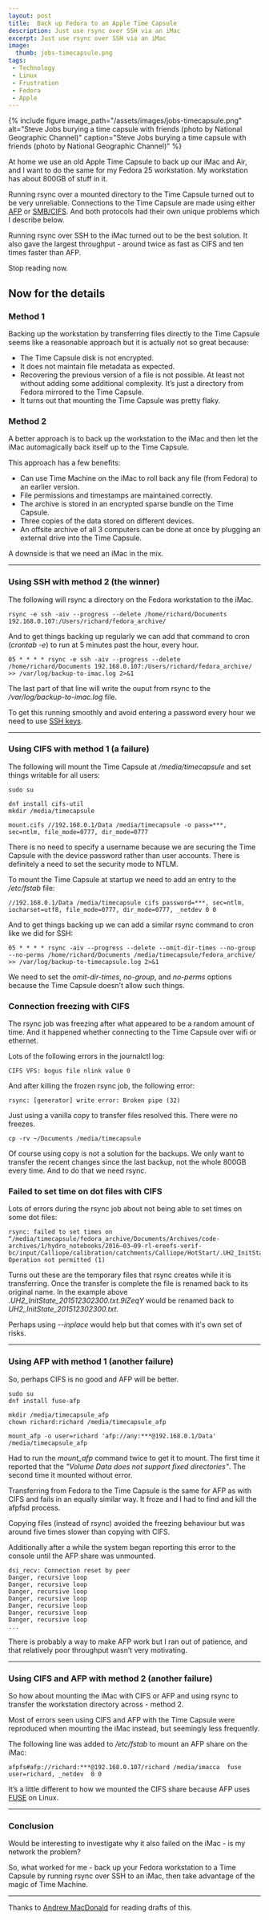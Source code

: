 ```yaml
---
layout: post
title:  Back up Fedora to an Apple Time Capsule
description: Just use rsync over SSH via an iMac
excerpt: Just use rsync over SSH via an iMac
image:
  thumb: jobs-timecapsule.png
tags:
 - Technology
 - Linux
 - Frustration
 - Fedora
 - Apple
---
```


{% 
include figure 
image_path="/assets/images/jobs-timecapsule.png"
alt="Steve Jobs burying a time capsule with friends (photo by National Geographic Channel)"
caption="Steve Jobs burying a time capsule with friends (photo by National Geographic Channel)"
%}


At home we use an old Apple Time Capsule to back up our iMac and Air, and I want to do the same for my Fedora 25 workstation. My workstation has about 800GB of stuff in it.

Running rsync over a mounted directory to the Time Capsule turned out to be very unreliable. Connections to the Time Capsule are made using either [AFP](https://en.wikipedia.org/wiki/Apple_Filing_Protocol) or [SMB/CIFS](https://en.wikipedia.org/wiki/Server_Message_Block). And both protocols had their own unique problems which I describe below.

Running rsync over SSH to the iMac turned out to be the best solution. It also gave the largest throughput - around twice as fast as CIFS and ten times faster than AFP.

Stop reading now.

## Now for the details

### Method 1

Backing up the workstation by transferring files directly to the Time Capsule seems like a reasonable approach but it is actually not so great because:

- The Time Capsule disk is not encrypted.
- It does not maintain file metadata as expected.
- Recovering the previous version of a file is not possible. At least not without adding some additional complexity. It’s just a directory from Fedora mirrored to the Time Capsule.
- It turns out that mounting the Time Capsule was pretty flaky.

### Method 2

A better approach is to back up the workstation to the iMac and then let the iMac automagically back itself up to the Time Capsule.

This approach has a few benefits:

- Can use Time Machine on the iMac to roll back any file (from Fedora) to an earlier version.
- File permissions and timestamps are maintained correctly.
- The archive is stored in an encrypted sparse bundle on the Time Capsule.
- Three copies of the data stored on different devices.
- An offsite archive of all 3 computers can be done at once by plugging an external drive into the Time Capsule.

A downside is that we need an iMac in the mix.

---

### Using SSH with method 2 (the winner)

The following will rsync a directory on the Fedora workstation to the iMac.

```
rsync -e ssh -aiv --progress --delete /home/richard/Documents 192.168.0.107:/Users/richard/fedora_archive/
```

And to get things backing up regularly we can add that command to cron (*crontab -e*) to run at 5 minutes past the hour, every hour.

```
05 * * * * rsync -e ssh -aiv --progress --delete /home/richard/Documents 192.168.0.107:/Users/richard/fedora_archive/ >> /var/log/backup-to-imac.log 2>&1
```

The last part of that line will write the ouput from rsync to the */var/log/backup-to-imac.log* file.

To get this running smoothly and avoid entering a password every hour we need to use [SSH keys](https://www.digitalocean.com/community/tutorials/how-to-set-up-ssh-keys--2).

---

### Using CIFS with method 1 (a failure)

The following will mount the Time Capsule at */media/timecapsule* and set things writable for all users:

```
sudo su

dnf install cifs-util
mkdir /media/timecapsule

mount.cifs //192.168.0.1/Data /media/timecapsule -o pass=***, sec=ntlm, file_mode=0777, dir_mode=0777
```

There is no need to specify a username because we are securing the Time Capsule with the device password rather than user accounts. There is definitely a need to set the security mode to NTLM.

To mount the Time Capsule at startup we need to add an entry to the */etc/fstab* file:

```
//192.168.0.1/Data /media/timecapsule cifs password=***, sec=ntlm, iocharset=utf8, file_mode=0777, dir_mode=0777, _netdev 0 0
```

And to get things backing up we can add a similar rsync command to cron like we did for SSH:

```
05 * * * * rsync -aiv --progress --delete --omit-dir-times --no-group --no-perms /home/richard/Documents /media/timecapsule/fedora_archive/ >> /var/log/backup-to-timecapsule.log 2>&1
```

We need to set the *omit-dir-times*, *no-group*, and *no-perms* options because the Time Capsule doesn't allow such things.

### Connection freezing with CIFS

The rsync job was freezing after what appeared to be a random amount of time. And it happened whether connecting to the Time Capsule over wifi or ethernet.

Lots of the following errors in the journalctl log:

```
CIFS VFS: bogus file nlink value 0
```

And after killing the frozen rsync job, the following error:

```
rsync: [generator] write error: Broken pipe (32)
```

Just using a vanilla copy to transfer files resolved this. There were no freezes.

```
cp -rv ~/Documents /media/timecapsule
```

Of course using copy is not a solution for the backups. We only want to transfer the recent changes since the last backup, not the whole 800GB every time. And to do that we need rsync.

### Failed to set time on dot files with CIFS

Lots of errors during the rsync job about not being able to set times on some dot files:

```
rsync: failed to set times on “/media/timecapsule/fedora_archive/Documents/Archives/code-archives/1/hydro_notebooks/2016–03–09-rl-ereefs-verif-bc/input/Calliope/calibration/catchments/Calliope/HotStart/.UH2_InitState_201512302300.txt.9lZeqY”: Operation not permitted (1)
```

Turns out these are the temporary files that rsync creates while it is transferring. Once the transfer is complete the file is renamed back to its original name. In the example above *.UH2_InitState_201512302300.txt.9lZeqY* would be renamed back to *UH2_InitState_201512302300.txt*.

Perhaps using *--inplace* would help but that comes with it's own set of risks.

---

### Using AFP with method 1 (another failure)

So, perhaps CIFS is no good and AFP will be better.

```
sudo su
dnf install fuse-afp

mkdir /media/timecapsule_afp
chown richard:richard /media/timecapsule_afp

mount_afp -o user=richard 'afp://any:***@192.168.0.1/Data' /media/timecapsule_afp
```

Had to run the *mount_afp* command twice to get it to mount. The first time it reported that the *"Volume Data does not support fixed directories"*. The second time it mounted without error.

Transferring from Fedora to the Time Capsule is the same for AFP as with CIFS and fails in an equally similar way. It froze and I had to find and kill the afpfsd process.

Copying files (instead of rsync) avoided the freezing behaviour but was around five times slower than copying with CIFS.

Additionally after a while the system began reporting this error to the console until the AFP share was unmounted.

```
dsi_recv: Connection reset by peer
Danger, recursive loop
Danger, recursive loop
Danger, recursive loop
Danger, recursive loop
Danger, recursive loop
Danger, recursive loop
Danger, recursive loop
...
```

There is probably a way to make AFP work but I ran out of patience, and that relatively poor throughput wasn’t very motivating.

---

### Using CIFS and AFP with method 2 (another failure)

So how about mounting the iMac with CIFS or AFP and using rsync to transfer the workstation directory across - method 2.

Most of errors seen using CIFS and AFP with the Time Capsule were reproduced when mounting the iMac instead, but seemingly less frequently.

The following line was added to */etc/fstab* to mount an AFP share on the iMac:

```
afpfs#afp://richard:***@192.168.0.107/richard /media/imacca  fuse user=richard, _netdev  0 0
```

It’s a little different to how we mounted the CIFS share because AFP uses [FUSE](https://en.wikipedia.org/wiki/Filesystem_in_Userspace) on Linux.

---

### Conclusion

Would be interesting to investigate why it also failed on the iMac - is my network the problem?

So, what worked for me - back up your Fedora workstation to a Time Capsule by running rsync over SSH to an iMac, then take advantage of the magic of Time Machine.

---

Thanks to [Andrew MacDonald](https://twitter.com/amacd31) for reading drafts of this.
